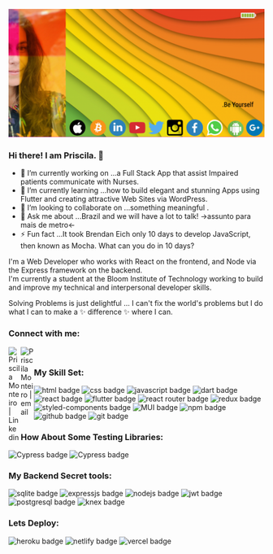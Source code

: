 ![Priscila Monteiro, software developer](https://github.com/PriscilaMonteiro/PriscilaMonteiro/blob/main/githubbanner.png)

### Hi there! I am Priscila. 👋

- 🔭 I’m currently working on ...a Full Stack App that assist Impaired patients communicate with Nurses.
- 🌱 I’m currently learning ...how to build elegant and stunning Apps using Flutter and creating attractive Web Sites via WordPress.
- 👯 I’m looking to collaborate on ...something meaningful .
- 💬 Ask me about ...Brazil and we will have a lot to talk! ->assunto para mais de metro<-
- ⚡ Fun fact ...It took Brendan Eich only 10 days to develop JavaScript, then known as Mocha. What can you do in 10 days? 

I'm a Web Developer who works with React on the frontend, and Node via the Express framework on the backend. <br />
I'm currently a student at the Bloom Institute of Technology working to build and improve my technical and interpersonal developer skills.

Solving Problems is just delightful ... 
I can't fix the world's problems but I do what I can to make a ✨ difference ✨ where I can. 
### Connect with me:  
<a href="https://linkedin.com/in/pririmonteiro" target="_blank">
    <img align="left" alt="Priscila Monteiro | Linkedin" width="24px" src="https://github.com/TheDudeThatCode/TheDudeThatCode/blob/master/Assets/Linkedin.svg" />
  </a>
  <a href="mailto:pririmonteiro@me.com" target="_blank">
    <img align="left" alt="Priscila Monteiro | email" width="26px" src="https://cdn-icons-png.flaticon.com/512/482/482138.png" />
  </a>
 
<br />


### My Skill Set: 
<p>
  <img src="https://img.shields.io/badge/HTML5-E34F26?style=for-the-badge&logo=html5&logoColor=white" alt="html badge"/>
  <img src="https://img.shields.io/badge/CSS3-1572B6?style=for-the-badge&logo=css3&logoColor=white" alt="css badge"/>
  <img src="https://img.shields.io/badge/JavaScript-323330?style=for-the-badge&logo=javascript&logoColor=F7DF1E" alt="javascript badge"/>
  <img src="https://img.shields.io/badge/Dart-0175C2?style=for-the-badge&logo=dart&logoColor=white " alt="dart badge"/>
  <img src="https://img.shields.io/badge/React-20232A?style=for-the-badge&logo=react&logoColor=61DAFB" alt="react badge"/>
  <img src="https://img.shields.io/badge/Flutter-02569B?style=for-the-badge&logo=flutter&logoColor=white" alt="flutter badge"/>
  <img src="https://img.shields.io/badge/React_Router-CA4245?style=for-the-badge&logo=react-router&logoColor=white" alt="react router badge"/>
  <img src="https://img.shields.io/badge/Redux-593D88?style=for-the-badge&logo=redux&logoColor=white" alt="redux badge"/>
  <img src="https://img.shields.io/badge/styled--components-DB7093?style=for-the-badge&logo=styled-components&logoColor=white" alt="styled-components badge"/>
  <img src="https://img.shields.io/badge/Material%20UI-007FFF?style=for-the-badge&logo=mui&logoColor=white" alt="MUI badge"/>
  <img src="https://img.shields.io/badge/npm-CB3837?style=for-the-badge&logo=npm&logoColor=white" alt="npm badge"/>
  <img src="https://img.shields.io/badge/GitHub-100000?style=for-the-badge&logo=github&logoColor=white" alt="github badge"/>
  <img src="https://img.shields.io/badge/GIT-E44C30?style=for-the-badge&logo=git&logoColor=white" alt="git badge"/>
</p>


### How About Some Testing Libraries:
<p>
  <img src="https://img.shields.io/badge/Cypress-17202C?style=for-the-badge&logo=cypress&logoColor=white" alt="Cypress badge"/>
  <img src="https://img.shields.io/badge/Jest-C21325?style=for-the-badge&logo=jest&logoColor=white" alt="Cypress badge"/>  
</p>

### My Backend Secret tools:
<p>
  <img src="https://img.shields.io/badge/SQLite-07405E?style=for-the-badge&logo=sqlite&logoColor=white" alt="sqlite badge"/>
  <img src="https://img.shields.io/badge/Express.js-000000?style=for-the-badge&logo=express&logoColor=white" alt="expressjs badge"/>
  <img src="https://img.shields.io/badge/Node.js-339933?style=for-the-badge&logo=nodedotjs&logoColor=white" alt="nodejs badge"/>
  <img src="https://img.shields.io/badge/JWT-000000?style=for-the-badge&logo=JSON%20web%20tokens&logoColor=white" alt="jwt badge"/>
  <img src="https://img.shields.io/badge/PostgreSQL-316192?style=for-the-badge&logo=postgresql&logoColor=white" alt="postgresql badge"/>
  <img src="https://knexjs.org/assets/images/knex.png" alt="knex badge" height="35px" width="max-content"/>
</p>

### Lets Deploy:
<p>
  <img src="https://img.shields.io/badge/Heroku-430098?style=for-the-badge&logo=heroku&logoColor=white" alt="heroku badge"/>
  <img src="https://img.shields.io/badge/Netlify-00C7B7?style=for-the-badge&logo=netlify&logoColor=white" alt="netlify badge"/>
  <img src="https://img.shields.io/badge/Vercel-000000?style=for-the-badge&logo=vercel&logoColor=white" alt="vercel badge"/>
</p>


<!--
**PriscilaMonteiro/PriscilaMonteiro** is a ✨ _special_ ✨ repository because its `README.md` (this file) appears on your GitHub profile.

Here are some ideas to get you started:

- 🔭 I’m currently working on a Full Stack App that helps Impaired patients communicate with health works.
- 🌱 I’m currently learning how to build elegant and stunning Apps using Flutter and creating attractive Web Sites via WordPress.
- 👯 I’m looking to collaborate on ...
- 🤔 I’m looking for help with ...
- 💬 Ask me about ...
- 📫 How to reach me: ...
- 😄 Pronouns: ...
- ⚡ Fun fact: ...
-->
